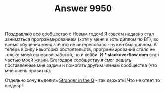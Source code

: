 ﻿---
title: "Answer 9950"
se.owner.user_id: 312578
se.owner.display_name: "Свободу Сергею Суровцеву"
se.owner.link: "https://ru.meta.stackoverflow.com/users/312578/%d0%a1%d0%b2%d0%be%d0%b1%d0%be%d0%b4%d1%83-%d0%a1%d0%b5%d1%80%d0%b3%d0%b5%d1%8e-%d0%a1%d1%83%d1%80%d0%be%d0%b2%d1%86%d0%b5%d0%b2%d1%83"
se.answer_id: 9950
se.question_id: 9942
se.post_type: answer
se.score: 8
se.is_accepted: False
---
<p>Поздравляю всё сообщество с Новым годом! Я совсем недавно стал заниматься программированием (хотя у меня и есть диплом по ВТ), во время обучения меня всё это не интересовало - нужен был диплом. А теперь в силу некоторых обстоятельств, программирование стало не только моей основной работой, но и хобби. И <strong>*.stackoverflow.com</strong> стал частью моей жизни. Благодаря сообществу я смог решать поставленные мне задачи и помогать другим членам сообщества (что мне очень нравится).</p>

<p>Отдельно хочу выделить <a href="https://ru.stackoverflow.com/users/188366/stranger-in-the-q">Stranger in the Q</a> - так держать! Что не ответ то шедевр!</p>

